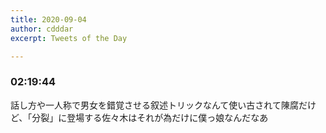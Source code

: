 ```yaml
---
title: 2020-09-04
author: cdddar
excerpt: Tweets of the Day

---
```


### 02:19:44

話し方や一人称で男女を錯覚させる叙述トリックなんて使い古されて陳腐だけど、「分裂」に登場する佐々木はそれが為だけに僕っ娘なんだなあ
